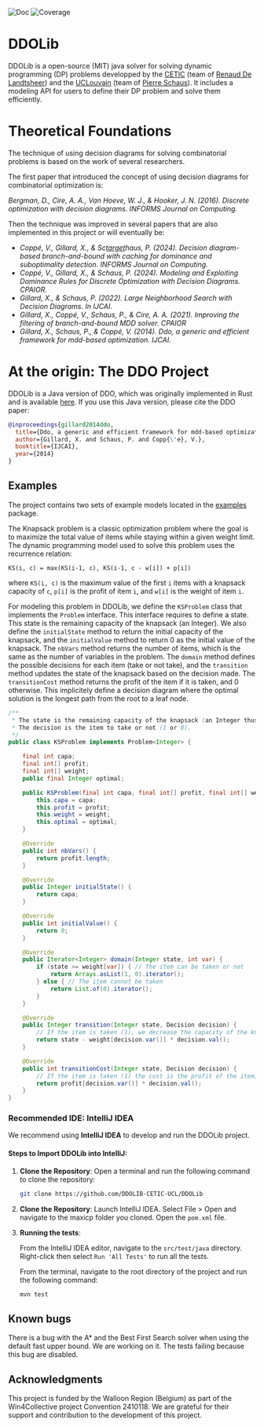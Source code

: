 ![Doc](https://github.com/DDOLIB-CETIC-UCL/DDOLib/actions/workflows/publish.yml/badge.svg)
![Coverage](https://github.com/DDOLIB-CETIC-UCL/DDOLib/actions/workflows/test.yml/badge.svg)
<!-- ![Test coverage](https://raw.githubusercontent.com/<username>/<repository>/badges/badges/<branch>/badge.svg) -->

# DDOLib

DDOLib is a open-source (MIT) java solver for solving dynamic programming (DP) problems developped
by the [CETIC](https://www.cetic.be/) (team of [Renaud De Landtsheer](https://www.cetic.be/Renaud-DE-LANDTSHEER)) and
the [UCLouvain](https://uclouvain.be/en/index.html) (team of [Pierre Schaus](https://pschaus.github.io/)).
It includes a modeling API for users to define their DP problem and solve them efficiently.

# Theoretical Foundations

The technique of using decision diagrams for solving combinatorial problems is based on the work of several researchers.

The first paper that introduced the concept of using decision diagrams for combinatorial optimization is:

*Bergman, D., Cire, A. A., Van Hoeve, W. J., & Hooker, J. N. (2016). Discrete optimization with decision diagrams.
INFORMS Journal on Computing.*

Then the technique was improved in several papers that are also implemented in this project or will eventually be:

* *Coppé, V., Gillard, X., & Sc[target](target)haus, P. (2024). Decision diagram-based branch-and-bound with caching for
  dominance and suboptimality detection. INFORMS Journal on Computing.*
* *Coppé, V., Gillard, X., & Schaus, P. (2024). Modeling and Exploiting Dominance Rules for Discrete Optimization with
  Decision Diagrams. CPAIOR.*
* *Gillard, X., & Schaus, P. (2022). Large Neighborhood Search with Decision Diagrams. In IJCAI.*
* *Gillard, X., Coppé, V., Schaus, P., & Cire, A. A. (2021). Improving the filtering of branch-and-bound MDD solver.
  CPAIOR*
* *Gillard, X., Schaus, P., & Coppé, V. (2014). Ddo, a generic and efficient framework for mdd-based optimization.
  IJCAI.*

# At the origin: The DDO Project

DDOLib is a Java version of DDO, which was originally implemented in Rust and is
available [here](https://github.com/xgillard/ddo).
If you use this Java version, please cite the DDO paper:

```bibtex
@inproceedings{gillard2014ddo,
  title={Ddo, a generic and efficient framework for mdd-based optimization},
  author={Gillard, X. and Schaus, P. and Copp{\'e}, V.},
  booktitle={IJCAI},
  year={2014}
}
```

## Examples

The project contains two sets of example models located in the [examples](./src/main/java/org/ddolib/ddo/examples/)
package.

The Knapsack problem is a classic optimization problem where the goal is to maximize the total value of items while
staying within a given weight limit. The dynamic programming model used to solve this problem uses the recurrence
relation:

`KS(i, c) = max(KS(i-1, c), KS(i-1, c - w[i]) + p[i])`

where `KS(i, c)` is the maximum value of the first `i` items with a knapsack capacity of `c`,
`p[i]` is the profit of item `i`, and `w[i]` is the weight of item `i`.

For modeling this problem in DDOLib, we define the `KSProblem` class that implements the `Problem` interface.
This interface requires to define a state. This state is the remaining capacity of the knapsack (an Integer).
We also define the `initialState` method to return the initial capacity of the knapsack, and the `initialValue` method
to return 0 as the initial value of the knapsack.
The `nbVars` method returns the number of items, which is the same as the number of variables in the problem.
The `domain` method defines the possible decisions for each item (take or not take), and the `transition` method updates
the state of the knapsack based on the decision made.
The `transitionCost` method returns the profit of the item if it is taken, and 0 otherwise.
This implicitely define a decision diagram where the optimal solution is the longest path from the root to a leaf node.

```java
/**
 * The state is the remaining capacity of the knapsack (an Integer thus).
 * The decision is the item to take or not (1 or 0).
 */
public class KSProblem implements Problem<Integer> {

    final int capa;
    final int[] profit;
    final int[] weight;
    public final Integer optimal;

    public KSProblem(final int capa, final int[] profit, final int[] weight, final Integer optimal) {
        this.capa = capa;
        this.profit = profit;
        this.weight = weight;
        this.optimal = optimal;
    }

    @Override
    public int nbVars() {
        return profit.length;
    }

    @Override
    public Integer initialState() {
        return capa;
    }

    @Override
    public int initialValue() {
        return 0;
    }

    @Override
    public Iterator<Integer> domain(Integer state, int var) {
        if (state >= weight[var]) { // The item can be taken or not
            return Arrays.asList(1, 0).iterator();
        } else { // The item cannot be taken
            return List.of(0).iterator();
        }
    }

    @Override
    public Integer transition(Integer state, Decision decision) {
        // If the item is taken (1), we decrease the capacity of the knapsack, otherwise leave it unchanged
        return state - weight[decision.var()] * decision.val();
    }

    @Override
    public int transitionCost(Integer state, Decision decision) {
        // If the item is taken (1) the cost is the profit of the item, 0 otherwise
        return profit[decision.var()] * decision.val();
    }
}
```

### Recommended IDE: IntelliJ IDEA

We recommend using **IntelliJ IDEA** to develop and run the DDOLib project.

#### Steps to Import DDOLib into IntelliJ:

1. **Clone the Repository**:
   Open a terminal and run the following command to clone the repository:
   ```bash
   git clone https://github.com/DDOLIB-CETIC-UCL/DDOLib
    ```

2. **Clone the Repository**:
   Launch IntelliJ IDEA.
   Select File > Open and navigate to the maxicp folder you cloned.
   Open the `pom.xml` file.

3. **Running the tests**:

   From the IntelliJ IDEA editor, navigate to the `src/test/java` directory.
   Right-click then select `Run 'All Tests'` to run all the tests.

   From the terminal, navigate to the root directory of the project and run the following command:
    ```bash
    mvn test
    ```

## Known bugs

There is a bug with the A* and the Best First Search solver when using the default fast upper bound.
We are working on it. The tests failing because this bug are disabled.

## Acknowledgments

This project is funded by the Walloon Region (Belgium) as part of the Win4Collective project Convention 2410118.
We are grateful for their support and contribution to the development of this project.



